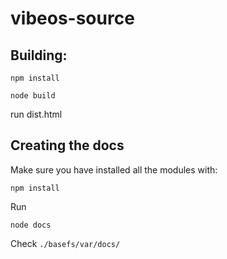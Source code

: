# vibeos-source

## Building:

```npm install```

```node build```

run dist.html

## Creating the docs

Make sure you have installed all the modules with:

```npm install```

Run

```node docs```

Check ``./basefs/var/docs/``